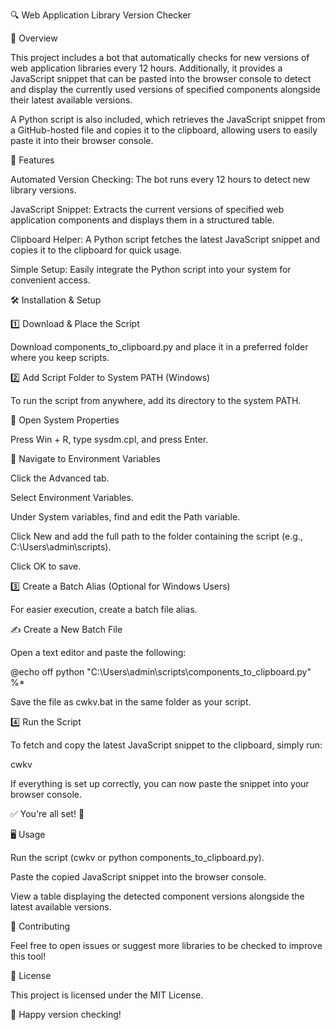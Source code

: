 🔍 Web Application Library Version Checker

📌 Overview

This project includes a bot that automatically checks for new versions of web application libraries every 12 hours. Additionally, it provides a JavaScript snippet that can be pasted into the browser console to detect and display the currently used versions of specified components alongside their latest available versions.

A Python script is also included, which retrieves the JavaScript snippet from a GitHub-hosted file and copies it to the clipboard, allowing users to easily paste it into their browser console.

🚀 Features

Automated Version Checking: The bot runs every 12 hours to detect new library versions.

JavaScript Snippet: Extracts the current versions of specified web application components and displays them in a structured table.

Clipboard Helper: A Python script fetches the latest JavaScript snippet and copies it to the clipboard for quick usage.

Simple Setup: Easily integrate the Python script into your system for convenient access.

🛠️ Installation & Setup

1️⃣ Download & Place the Script

Download components_to_clipboard.py and place it in a preferred folder where you keep scripts.

2️⃣ Add Script Folder to System PATH (Windows)

To run the script from anywhere, add its directory to the system PATH.

🔹 Open System Properties

Press Win + R, type sysdm.cpl, and press Enter.

🔹 Navigate to Environment Variables

Click the Advanced tab.

Select Environment Variables.

Under System variables, find and edit the Path variable.

Click New and add the full path to the folder containing the script (e.g., C:\Users\admin\scripts\).

Click OK to save.

3️⃣ Create a Batch Alias (Optional for Windows Users)

For easier execution, create a batch file alias.

✍️ Create a New Batch File

Open a text editor and paste the following:

@echo off
python "C:\Users\admin\scripts\components_to_clipboard.py" %*

Save the file as cwkv.bat in the same folder as your script.

4️⃣ Run the Script

To fetch and copy the latest JavaScript snippet to the clipboard, simply run:

cwkv

If everything is set up correctly, you can now paste the snippet into your browser console.

✅ You're all set! 🎉

🖥️ Usage

Run the script (cwkv or python components_to_clipboard.py).

Paste the copied JavaScript snippet into the browser console.

View a table displaying the detected component versions alongside the latest available versions.

🤝 Contributing

Feel free to open issues or suggest more libraries to be checked to improve this tool!



📜 License

This project is licensed under the MIT License.

🚀 Happy version checking!
